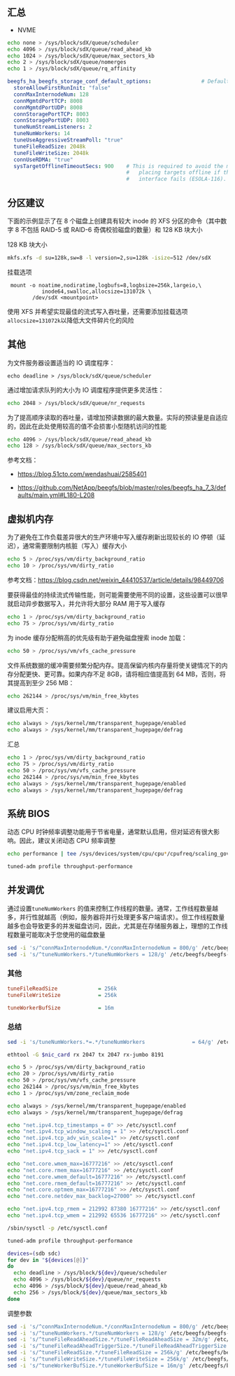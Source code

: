 ## 汇总

- NVME

```bash
echo none > /sys/block/sdX/queue/scheduler
echo 4096 > /sys/block/sdX/queue/read_ahead_kb
echo 1024 > /sys/block/sdX/queue/max_sectors_kb
echo 2 > /sys/block/sdX/queue/nomerges
echo 1 > /sys/block/sdX/queue/rq_affinity
```



```yaml
beegfs_ha_beegfs_storage_conf_default_options:                # Default storage configuration options.
  storeAllowFirstRunInit: "false"
  connMaxInternodeNum: 128
  connMgmtdPortTCP: 8008
  connMgmtdPortUDP: 8008
  connStoragePortTCP: 8003
  connStoragePortUDP: 8003
  tuneNumStreamListeners: 2
  tuneNumWorkers: 14
  tuneUseAggressiveStreamPoll: "true"
  tuneFileReadSize: 2048k
  tuneFileWriteSize: 2048k
  connUseRDMA: "true"
  sysTargetOfflineTimeoutSecs: 900    # This is required to avoid the mgmt service prematurely
                                      #   placing targets offline if the preferred meta/storage
                                      #   interface fails (ESOLA-116).
```



## 分区建议

下面的示例显示了在 8 个磁盘上创建具有较大 inode 的 XFS 分区的命令（其中数字 8 不包括 RAID-5 或 RAID-6 奇偶校验磁盘的数量）和 128 KB 块大小

128 KB 块大小

```bash
mkfs.xfs -d su=128k,sw=8 -l version=2,su=128k -isize=512 /dev/sdX
```

挂载选项

```
 mount -o noatime,nodiratime,logbufs=8,logbsize=256k,largeio,\
           inode64,swalloc,allocsize=131072k \
        /dev/sdX <mountpoint>
```

使用 XFS 并希望实现最佳的流式写入吞吐量，还需要添加挂载选项`allocsize=131072k`以降低大文件碎片化的风险

## 其他

为文件服务器设置适当的 IO 调度程序：

```
echo deadline > /sys/block/sdX/queue/scheduler
```

通过增加请求队列的大小为 IO 调度程序提供更多灵活性：

```bash
echo 2048 > /sys/block/sdX/queue/nr_requests
```

为了提高顺序读取的吞吐量，请增加预读数据的最大数量。实际的预读量是自适应的，因此在此处使用较高的值不会损害小型随机访问的性能

```bash
echo 4096 > /sys/block/sdX/queue/read_ahead_kb
echo 128 > /sys/block/sdX/queue/max_sectors_kb
```

参考文档：

- <https://blog.51cto.com/wendashuai/2585401>

- <https://github.com/NetApp/beegfs/blob/master/roles/beegfs_ha_7_3/defaults/main.yml#L180-L208>

## 虚拟机内存

为了避免在工作负载差异很大的生产环境中写入缓存刷新出现较长的 IO 停顿（延迟），通常需要限制内核脏（写入）缓存大小

```bash
echo 5 > /proc/sys/vm/dirty_background_ratio
echo 10 > /proc/sys/vm/dirty_ratio
```

参考文档：<https://blog.csdn.net/weixin_44410537/article/details/98449706>

要获得最佳的持续流式传输性能，则可能需要使用不同的设置，这些设置可以很早就启动异步数据写入，并允许将大部分 RAM 用于写入缓存

```bash
echo 1 > /proc/sys/vm/dirty_background_ratio
echo 75 > /proc/sys/vm/dirty_ratio
```

为 inode 缓存分配稍高的优先级有助于避免磁盘搜索 inode 加载：

```bash
echo 50 > /proc/sys/vm/vfs_cache_pressure
```

文件系统数据的缓冲需要频繁分配内存。提高保留内核内存量将使关键情况下的内存分配更快、更可靠。如果内存不足 8GB，请将相应值提高到 64 MB，否则，将其提高到至少 256 MB：

```bash
echo 262144 > /proc/sys/vm/min_free_kbytes
```

建议启用大页：

```bash
echo always > /sys/kernel/mm/transparent_hugepage/enabled
echo always > /sys/kernel/mm/transparent_hugepage/defrag
```

汇总

```bash
echo 1 > /proc/sys/vm/dirty_background_ratio
echo 75 > /proc/sys/vm/dirty_ratio
echo 50 > /proc/sys/vm/vfs_cache_pressure
echo 262144 > /proc/sys/vm/min_free_kbytes
echo always > /sys/kernel/mm/transparent_hugepage/enabled
echo always > /sys/kernel/mm/transparent_hugepage/defrag
```

## 系统 BIOS

动态 CPU 时钟频率调整功能用于节省电量，通常默认启用，但对延迟有很大影响。因此，建议关闭动态 CPU 频率调整

```bash
echo performance | tee /sys/devices/system/cpu/cpu*/cpufreq/scaling_governor >/dev/null

tuned-adm profile throughput-performance
```

## 并发调优

通过设置`tuneNumWorkers` 的值来控制工作线程的数量。通常，工作线程数量越多，并行性就越高（例如，服务器将并行处理更多客户端请求）。但工作线程数量越多也会导致更多的并发磁盘访问，因此，尤其是在存储服务器上，理想的工作线程数量可能取决于您使用的磁盘数量

```bash
sed -i 's/^connMaxInternodeNum.*/connMaxInternodeNum = 800/g' /etc/beegfs/beegfs-meta.conf
sed -i 's/^tuneNumWorkers.*/tuneNumWorkers = 128/g' /etc/beegfs/beegfs-meta.conf
```

### 其他

```ini
tuneFileReadSize             = 256k
tuneFileWriteSize            = 256k

tuneWorkerBufSize            = 16m
```



### 总结

```bash
sed -i 's/tuneNumWorkers.*=.*/tuneNumWorkers               = 64/g' /etc/beegfs/beegfs-storage.conf

ethtool -G $nic_card rx 2047 tx 2047 rx-jumbo 8191

echo 5 > /proc/sys/vm/dirty_background_ratio
echo 20 > /proc/sys/vm/dirty_ratio
echo 50 > /proc/sys/vm/vfs_cache_pressure
echo 262144 > /proc/sys/vm/min_free_kbytes
echo 1 > /proc/sys/vm/zone_reclaim_mode

echo always > /sys/kernel/mm/transparent_hugepage/enabled
echo always > /sys/kernel/mm/transparent_hugepage/defrag

echo "net.ipv4.tcp_timestamps = 0" >> /etc/sysctl.conf
echo "net.ipv4.tcp_window_scaling = 1" >> /etc/sysctl.conf
echo "net.ipv4.tcp_adv_win_scale=1" >> /etc/sysctl.conf
echo "net.ipv4.tcp_low_latency=1" >> /etc/sysctl.conf
echo "net.ipv4.tcp_sack = 1" >> /etc/sysctl.conf

echo "net.core.wmem_max=16777216" >> /etc/sysctl.conf
echo "net.core.rmem_max=16777216" >> /etc/sysctl.conf
echo "net.core.wmem_default=16777216" >> /etc/sysctl.conf
echo "net.core.rmem_default=16777216" >> /etc/sysctl.conf
echo "net.core.optmem_max=16777216" >> /etc/sysctl.conf
echo "net.core.netdev_max_backlog=27000" >> /etc/sysctl.conf

echo "net.ipv4.tcp_rmem = 212992 87380 16777216" >> /etc/sysctl.conf
echo "net.ipv4.tcp_wmem = 212992 65536 16777216" >> /etc/sysctl.conf

/sbin/sysctl -p /etc/sysctl.conf

tuned-adm profile throughput-performance

devices=(sdb sdc)
for dev in "${devices[@]}"
do
  echo deadline > /sys/block/${dev}/queue/scheduler
  echo 4096 > /sys/block/${dev}/queue/nr_requests
  echo 4096 > /sys/block/${dev}/queue/read_ahead_kb
  echo 256 > /sys/block/${dev}/queue/max_sectors_kb
done
```

调整参数

```bash
sed -i 's/^connMaxInternodeNum.*/connMaxInternodeNum = 800/g' /etc/beegfs/beegfs-storage.conf
sed -i 's/^tuneNumWorkers.*/tuneNumWorkers = 128/g' /etc/beegfs/beegfs-storage.conf
sed -i 's/^tuneFileReadAheadSize.*/tuneFileReadAheadSize = 32m/g' /etc/beegfs/beegfs-storage.conf
sed -i 's/^tuneFileReadAheadTriggerSize.*/tuneFileReadAheadTriggerSize = 2m/g' /etc/beegfs/beegfs-storage.conf
sed -i 's/^tuneFileReadSize.*/tuneFileReadSize = 256k/g' /etc/beegfs/beegfs-storage.conf
sed -i 's/^tuneFileWriteSize.*/tuneFileWriteSize = 256k/g' /etc/beegfs/beegfs-storage.conf
sed -i 's/^tuneWorkerBufSize.*/tuneWorkerBufSize = 16m/g' /etc/beegfs/beegfs-storage.conf
```

